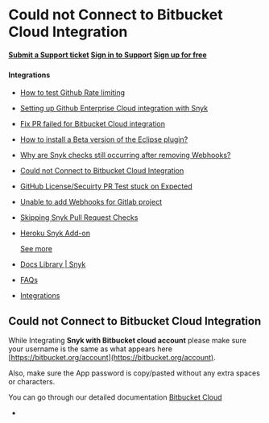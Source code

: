 # Could not Connect to Bitbucket Cloud Integration

#### [Submit a Support ticket](https://support.snyk.io/hc/en-us/requests/new) [Sign in to Support](https://support.snyk.io/hc/en-us/signin) [Sign up for free](https://snyk.io/login?cta=sign-up&loc=nav&page=support_docs_page)

### [ ](untitled-225.md) <a id="category-name"></a>

#### Integrations

* [ How to test Github Rate limiting](https://github.com/snyk/user-docs/tree/58f91d848e16ddf2ffcca3711d6b8852412be402/hc/en-us/articles/360019183838-How-to-test-Github-Rate-limiting/README.md)
* [ Setting up Github Enterprise Cloud integration with Snyk](https://github.com/snyk/user-docs/tree/58f91d848e16ddf2ffcca3711d6b8852412be402/hc/en-us/articles/360015863578-Setting-up-Github-Enterprise-Cloud-integration-with-Snyk/README.md)
* [ Fix PR failed for Bitbucket Cloud integration](https://github.com/snyk/user-docs/tree/58f91d848e16ddf2ffcca3711d6b8852412be402/hc/en-us/articles/360015665077-Fix-PR-failed-for-Bitbucket-Cloud-integration/README.md)
* [ How to install a Beta version of the Eclipse plugin?](https://github.com/snyk/user-docs/tree/58f91d848e16ddf2ffcca3711d6b8852412be402/hc/en-us/articles/360015543938-How-to-install-a-Beta-version-of-the-Eclipse-plugin-/README.md)
* [ Why are Snyk checks still occurring after removing Webhooks?](https://github.com/snyk/user-docs/tree/58f91d848e16ddf2ffcca3711d6b8852412be402/hc/en-us/articles/360013813997-Why-are-Snyk-checks-still-occurring-after-removing-Webhooks-/README.md)
* [ Could not Connect to Bitbucket Cloud Integration](https://github.com/snyk/user-docs/tree/58f91d848e16ddf2ffcca3711d6b8852412be402/hc/en-us/articles/360013324857-Could-not-Connect-to-Bitbucket-Cloud-Integration/README.md)
* [ GitHub License/Secuirty PR Test stuck on Expected](https://github.com/snyk/user-docs/tree/58f91d848e16ddf2ffcca3711d6b8852412be402/hc/en-us/articles/360007716157-GitHub-License-Secuirty-PR-Test-stuck-on-Expected/README.md)
* [ Unable to add Webhooks for Gitlab project](https://github.com/snyk/user-docs/tree/58f91d848e16ddf2ffcca3711d6b8852412be402/hc/en-us/articles/360007549597-Unable-to-add-Webhooks-for-Gitlab-project/README.md)
* [ Skipping Snyk Pull Request Checks](https://github.com/snyk/user-docs/tree/58f91d848e16ddf2ffcca3711d6b8852412be402/hc/en-us/articles/360007301698-Skipping-Snyk-Pull-Request-Checks/README.md)
* [ Heroku Snyk Add-on](https://github.com/snyk/user-docs/tree/58f91d848e16ddf2ffcca3711d6b8852412be402/hc/en-us/articles/360006806618-Heroku-Snyk-Add-on/README.md)

  [See more](https://github.com/snyk/user-docs/tree/58f91d848e16ddf2ffcca3711d6b8852412be402/hc/en-us/sections/360000935857-Integrations/README.md)

* [Docs Library \| Snyk](https://github.com/snyk/user-docs/tree/58f91d848e16ddf2ffcca3711d6b8852412be402/hc/en-us/README.md)
* [FAQs](https://github.com/snyk/user-docs/tree/58f91d848e16ddf2ffcca3711d6b8852412be402/hc/en-us/categories/360000116697-FAQs/README.md)
* [Integrations](https://github.com/snyk/user-docs/tree/58f91d848e16ddf2ffcca3711d6b8852412be402/hc/en-us/sections/360000935857-Integrations/README.md)

## Could not Connect to Bitbucket Cloud Integration

While Integrating **Snyk with Bitbucket cloud account** please make sure your username is the same as what appears here [https://bitbucket.org/account](https://bitbucket.org/account).

Also, make sure the App password is copy/pasted without any extra spaces or characters.

You can go through our detailed documentation [Bitbucket Cloud](https://support.snyk.io/hc/en-us/articles/360004032097-Bitbucket-Cloud-integration)

* 
